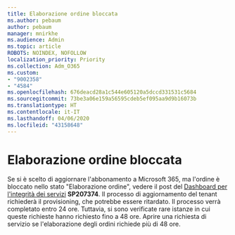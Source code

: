 ```yaml
---
title: Elaborazione ordine bloccata
ms.author: pebaum
author: pebaum
manager: mnirkhe
ms.audience: Admin
ms.topic: article
ROBOTS: NOINDEX, NOFOLLOW
localization_priority: Priority
ms.collection: Adm_O365
ms.custom:
- "9002358"
- "4584"
ms.openlocfilehash: 676deacd28a1c544e605120a5dccd331531c5684
ms.sourcegitcommit: 73be3a06e159a56595cdeb5ef095aa9d9b16073b
ms.translationtype: HT
ms.contentlocale: it-IT
ms.lasthandoff: 04/06/2020
ms.locfileid: "43158648"
---
```

# <a name="stuck-on-processing-order"></a>Elaborazione ordine bloccata

Se si è scelto di aggiornare l'abbonamento a Microsoft 365, ma l'ordine è bloccato nello stato "Elaborazione ordine", vedere il post del [Dashboard per l'integrità dei servizi](https://admin.microsoft.com/AdminPortal/Home?adminportal=1&msCV=%2BbOQtMNsz0ei8f5z.0.36#/servicehealth) **SP207374**. Il processo di aggiornamento del tenant richiederà il provisioning, che potrebbe essere ritardato. Il processo verrà completato entro 24 ore. Tuttavia, si sono verificate rare istanze in cui queste richieste hanno richiesto fino a 48 ore. Aprire una richiesta di servizio se l'elaborazione degli ordini richiede più di 48 ore.
